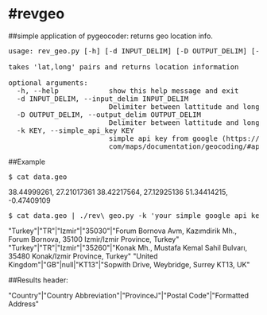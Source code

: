 #revgeo
======

##simple application of pygeocoder: returns geo location info. 
<pre>
usage: rev_geo.py [-h] [-d INPUT_DELIM] [-D OUTPUT_DELIM] [-k KEY]

takes 'lat,long' pairs and returns location information 

optional arguments:
  -h, --help            show this help message and exit
  -d INPUT_DELIM, --input_delim INPUT_DELIM
                        Delimiter between lattitude and longitude
  -D OUTPUT_DELIM, --output_delim OUTPUT_DELIM
                        Delimiter between lattitude and longitude
  -k KEY, --simple_api_key KEY
                        simple api key from google (https://developers.google.
                        com/maps/documentation/geocoding/#api_key)
</pre>
##Example
<pre>
$ cat data.geo
</pre>
38.44999261, 27.21017361
38.42217564, 27.12925136
51.34414215, -0.47409109
<pre>
$ cat data.geo | ./rev\_geo.py -k 'your simple google api key' -D"|"
</pre>
"Turkey"|"TR"|"Izmir"|"35030"|"Forum Bornova Avm, Kazımdirik Mh., Forum Bornova, 35100 Izmir/Izmir Province, Turkey"
"Turkey"|"TR"|"Izmir"|"35260"|"Konak Mh., Mustafa Kemal Sahil Bulvarı, 35480 Konak/Izmir Province, Turkey"
"United Kingdom"|"GB"|null|"KT13"|"Sopwith Drive, Weybridge, Surrey KT13, UK"

##Results header:

"Country"|"Country Abbreviation"|"ProvinceJ"|"Postal Code"|"Formatted Address"

